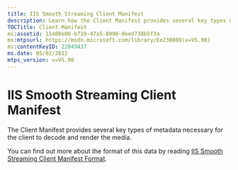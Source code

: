 ```yaml
---
title: IIS Smooth Streaming Client Manifest
description: Learn how the Client Manifest provides several key types of metadata necessary for the client to decode and render the media.
TOCTitle: Client Manifest
ms:assetid: 11480e08-b719-47a5-8990-0eed738b5f3a
ms:mtpsurl: https://msdn.microsoft.com/library/Ee230809(v=VS.90)
ms:contentKeyID: 22049437
ms.date: 05/02/2012
mtps_version: v=VS.90
---
```


# IIS Smooth Streaming Client Manifest

The Client Manifest provides several key types of metadata necessary for the client to decode and render the media.

You can find out more about the format of this data by reading [IIS Smooth Streaming Client Manifest Format](iis-smooth-streaming-client-manifest-format.md).
